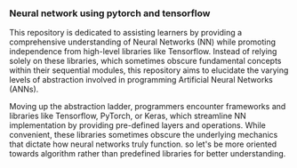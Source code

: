 ### Neural network using pytorch and tensorflow
This repository is dedicated to assisting learners by providing a comprehensive understanding of Neural Networks (NN) while promoting independence from high-level libraries like Tensorflow. Instead of relying solely on these libraries, which sometimes obscure fundamental concepts within their sequential modules, this repository aims to elucidate the varying levels of abstraction involved in programming Artificial Neural Networks (ANNs).

Moving up the abstraction ladder, programmers encounter frameworks and libraries like Tensorflow, PyTorch, or Keras, which streamline NN implementation by providing pre-defined layers and operations. While convenient, these libraries sometimes obscure the underlying mechanics that dictate how neural networks truly function. so let's be more oriented towards algorithm rather than predefined libraries for better understanding.
